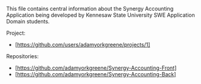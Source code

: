 This file contains central information about the Synergy Accounting Application being developed by Kennesaw State University SWE Application Domain students.

Project: 
- [https://github.com/users/adamyorkgreene/projects/1]

Repositories:
- [https://github.com/adamyorkgreene/Synergy-Accounting-Front]
- [https://github.com/adamyorkgreene/Synergy-Accounting-Back]
